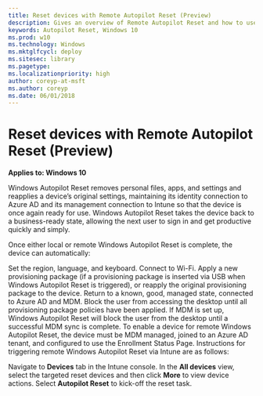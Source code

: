 ```yaml
---
title: Reset devices with Remote Autopilot Reset (Preview)
description: Gives an overview of Remote Autopilot Reset and how to use it.
keywords: Autopilot Reset, Windows 10
ms.prod: w10
ms.technology: Windows
ms.mktglfcycl: deploy
ms.sitesec: library
ms.pagetype:
ms.localizationpriority: high
author: coreyp-at-msft
ms.author: coreyp
ms.date: 06/01/2018
---
```


# Reset devices with Remote Autopilot Reset (Preview)

**Applies to: Windows 10** 

Windows Autopilot Reset removes personal files, apps, and settings and reapplies a device’s original settings, maintaining its identity connection to Azure AD and its management connection to Intune so that the device is once again ready for use. Windows Autopilot Reset takes the device back to a business-ready state, allowing the next user to sign in and get productive quickly and simply. 
 
Once either local or remote Windows Autopilot Reset is complete, the device can automatically: 
 
Set the region, language, and keyboard. 
Connect to Wi-Fi. 
Apply a new provisioning package (if a provisioning package is inserted via USB when Windows Autopilot Reset is triggered), or reapply the original provisioning package to the device. 
Return to a known, good, managed state, connected to Azure AD and MDM. 
Block the user from accessing the desktop until all provisioning package policies have been applied. If MDM is set up, Windows Autopilot Reset will block the user from the desktop until a successful MDM sync is complete. 
To enable a device for remote Windows Autopilot Reset, the device must be MDM managed, joined to an Azure AD tenant, and configured to use the Enrollment Status Page. Instructions for triggering remote Windows Autopilot Reset via Intune are as follows:  
 
Navigate to **Devices** tab in the Intune console. 
In the **All devices** view, select the targeted reset devices and then click **More** to view device actions. 
Select **Autopilot Reset** to kick-off the reset task. 
 